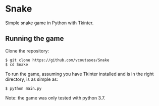 # Snake

Simple snake game in Python with Tkinter.

## Running the game

Clone the repository:

```
$ git clone https://github.com/vcoutasos/Snake
$ cd Snake
```

To run the game, assuming you have Tkinter installed and is in the right directory, is as simple as:

```
$ python main.py
```

Note: the game was only tested with python 3.7.

